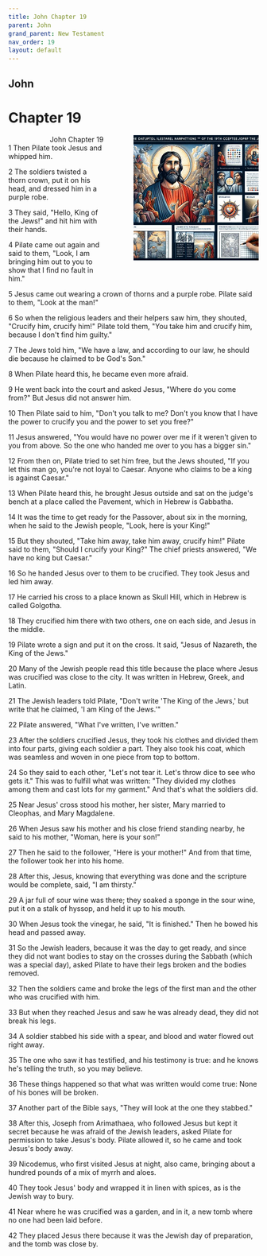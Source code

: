 ```yaml
---
title: John Chapter 19
parent: John
grand_parent: New Testament
nav_order: 19
layout: default
---
```


## John

# Chapter 19

<div style="clear: both; text-align: right;">
    <div style="max-width: 50%; height: auto; float: right; margin: 0 0 10px 10px; padding-left: 10%;">
        <img src="/assets/Image/John/500/19.jpg" alt="John Chapter 19" class="chapter-image">
    </div>
    <figcaption style="font-size: 14px; text-align: right;">John Chapter 19</figcaption>
</div>
1 Then Pilate took Jesus and whipped him.

2 The soldiers twisted a thorn crown, put it on his head, and dressed him in a purple robe.

3 They said, "Hello, King of the Jews!" and hit him with their hands.

4 Pilate came out again and said to them, "Look, I am bringing him out to you to show that I find no fault in him."

5 Jesus came out wearing a crown of thorns and a purple robe. Pilate said to them, "Look at the man!"

6 So when the religious leaders and their helpers saw him, they shouted, "Crucify him, crucify him!" Pilate told them, "You take him and crucify him, because I don't find him guilty."

7 The Jews told him, "We have a law, and according to our law, he should die because he claimed to be God's Son."

8 When Pilate heard this, he became even more afraid.

9 He went back into the court and asked Jesus, "Where do you come from?" But Jesus did not answer him.

10 Then Pilate said to him, "Don't you talk to me? Don't you know that I have the power to crucify you and the power to set you free?"

11 Jesus answered, "You would have no power over me if it weren't given to you from above. So the one who handed me over to you has a bigger sin."

12 From then on, Pilate tried to set him free, but the Jews shouted, "If you let this man go, you're not loyal to Caesar. Anyone who claims to be a king is against Caesar."

13 When Pilate heard this, he brought Jesus outside and sat on the judge's bench at a place called the Pavement, which in Hebrew is Gabbatha.

14 It was the time to get ready for the Passover, about six in the morning, when he said to the Jewish people, "Look, here is your King!"

15 But they shouted, "Take him away, take him away, crucify him!" Pilate said to them, "Should I crucify your King?" The chief priests answered, "We have no king but Caesar."

16 So he handed Jesus over to them to be crucified. They took Jesus and led him away.

17 He carried his cross to a place known as Skull Hill, which in Hebrew is called Golgotha.

18 They crucified him there with two others, one on each side, and Jesus in the middle.

19 Pilate wrote a sign and put it on the cross. It said, "Jesus of Nazareth, the King of the Jews."

20 Many of the Jewish people read this title because the place where Jesus was crucified was close to the city. It was written in Hebrew, Greek, and Latin.

21 The Jewish leaders told Pilate, "Don't write 'The King of the Jews,' but write that he claimed, 'I am King of the Jews.'"

22 Pilate answered, "What I've written, I've written."

23 After the soldiers crucified Jesus, they took his clothes and divided them into four parts, giving each soldier a part. They also took his coat, which was seamless and woven in one piece from top to bottom.

24 So they said to each other, "Let's not tear it. Let's throw dice to see who gets it." This was to fulfill what was written: "They divided my clothes among them and cast lots for my garment." And that's what the soldiers did.

25 Near Jesus' cross stood his mother, her sister, Mary married to Cleophas, and Mary Magdalene.

26 When Jesus saw his mother and his close friend standing nearby, he said to his mother, "Woman, here is your son!"

27 Then he said to the follower, "Here is your mother!" And from that time, the follower took her into his home.

28 After this, Jesus, knowing that everything was done and the scripture would be complete, said, "I am thirsty."

29 A jar full of sour wine was there; they soaked a sponge in the sour wine, put it on a stalk of hyssop, and held it up to his mouth.

30 When Jesus took the vinegar, he said, "It is finished." Then he bowed his head and passed away.

31 So the Jewish leaders, because it was the day to get ready, and since they did not want bodies to stay on the crosses during the Sabbath (which was a special day), asked Pilate to have their legs broken and the bodies removed.

32 Then the soldiers came and broke the legs of the first man and the other who was crucified with him.

33 But when they reached Jesus and saw he was already dead, they did not break his legs.

34 A soldier stabbed his side with a spear, and blood and water flowed out right away.

35 The one who saw it has testified, and his testimony is true: and he knows he's telling the truth, so you may believe.

36 These things happened so that what was written would come true: None of his bones will be broken.

37 Another part of the Bible says, "They will look at the one they stabbed."

38 After this, Joseph from Arimathaea, who followed Jesus but kept it secret because he was afraid of the Jewish leaders, asked Pilate for permission to take Jesus's body. Pilate allowed it, so he came and took Jesus's body away.

39 Nicodemus, who first visited Jesus at night, also came, bringing about a hundred pounds of a mix of myrrh and aloes.

40 They took Jesus' body and wrapped it in linen with spices, as is the Jewish way to bury.

41 Near where he was crucified was a garden, and in it, a new tomb where no one had been laid before.

42 They placed Jesus there because it was the Jewish day of preparation, and the tomb was close by.


